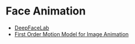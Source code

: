 # Face Animation
- [DeepFaceLab](https://github.com/iperov/DeepFaceLab)
- [First Order Motion Model for Image Animation](https://github.com/AliaksandrSiarohin/first-order-model)
